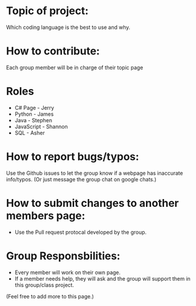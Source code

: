 
# Topic of project:
Which coding language is the best to use and why. 

# How to contribute:
Each group member will be in charge of their topic page

# Roles
- C# Page - Jerry
- Python - James
- Java - Stephen
- JavaScript - Shannon
- SQL - Asher

# How to report bugs/typos:
Use the Github issues to let the group know if a webpage has inaccurate info/typos. (Or just message the group chat on google chats.)

# How to submit changes to another members page:
- Use the Pull request protocal developed by the group.

# Group Responsbilities:
- Every member will work on their own page.
- If a member needs help, they will ask and the group will support them in this group/class project.

(Feel free to add more to this page.)
